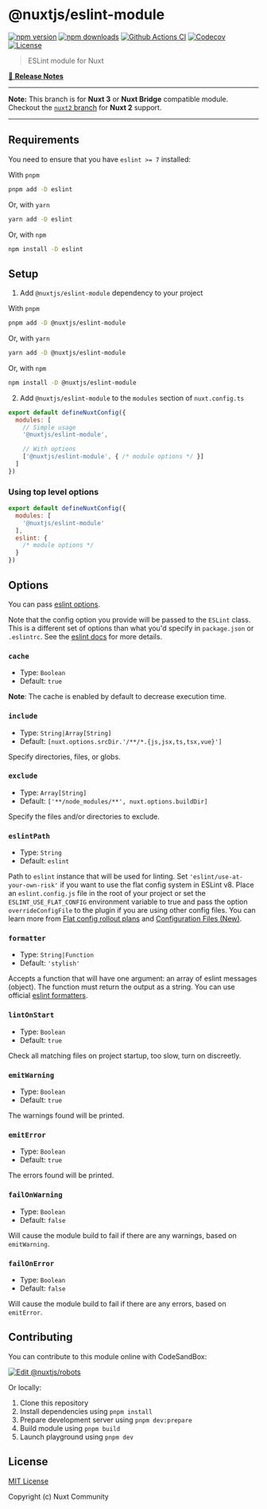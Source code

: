 # @nuxtjs/eslint-module

[![npm version][npm-version-src]][npm-version-href]
[![npm downloads][npm-downloads-src]][npm-downloads-href]
[![Github Actions CI][github-actions-ci-src]][github-actions-ci-href]
[![Codecov][codecov-src]][codecov-href]
[![License][license-src]][license-href]

> ESLint module for Nuxt

[📖 **Release Notes**](./CHANGELOG.md)

---

**Note:** This branch is for **Nuxt 3** or **Nuxt Bridge** compatible module.
Checkout the [`nuxt2` branch](https://github.com/nuxt-community/eslint-module/tree/nuxt2) for **Nuxt 2** support.

---

## Requirements

You need to ensure that you have `eslint >= 7` installed:

With `pnpm`

```bash
pnpm add -D eslint
```

Or, with `yarn`

```bash
yarn add -D eslint
```

Or, with `npm`

```bash
npm install -D eslint
```

## Setup

1. Add `@nuxtjs/eslint-module` dependency to your project

With `pnpm`

```bash
pnpm add -D @nuxtjs/eslint-module
```

Or, with `yarn`

```bash
yarn add -D @nuxtjs/eslint-module
```

Or, with `npm`

```bash
npm install -D @nuxtjs/eslint-module
```

2. Add `@nuxtjs/eslint-module` to the `modules` section of `nuxt.config.ts`

```js
export default defineNuxtConfig({
  modules: [
    // Simple usage
    '@nuxtjs/eslint-module',

    // With options
    ['@nuxtjs/eslint-module', { /* module options */ }]
  ]
})
```

### Using top level options

```js
export default defineNuxtConfig({
  modules: [
    '@nuxtjs/eslint-module'
  ],
  eslint: {
    /* module options */
  }
})
```

## Options

You can pass [eslint options](https://eslint.org/docs/latest/integrate/nodejs-api#-new-eslintoptions).

Note that the config option you provide will be passed to the `ESLint` class.
This is a different set of options than what you'd specify in `package.json` or `.eslintrc`.
See the [eslint docs](https://eslint.org/docs/latest/integrate/nodejs-api#-new-eslintoptions) for more details.

### `cache`

- Type: `Boolean`
- Default: `true`

**Note**: The cache is enabled by default to decrease execution time.

### `include`

- Type: `String|Array[String]`
- Default: `[nuxt.options.srcDir.'/**/*.{js,jsx,ts,tsx,vue}']`

Specify directories, files, or globs.

### `exclude`

- Type: `Array[String]`
- Default: `['**/node_modules/**', nuxt.options.buildDir]`

Specify the files and/or directories to exclude.

### `eslintPath`

- Type: `String`
- Default: `eslint`

Path to `eslint` instance that will be used for linting. Set `'eslint/use-at-your-own-risk'` if you want to use the flat config system in ESLint v8. Place an `eslint.config.js` file in the root of your project or set the `ESLINT_USE_FLAT_CONFIG` environment variable to true and pass the option `overrideConfigFile` to the plugin if you are using other config files. You can learn more from [Flat config rollout plans](https://eslint.org/blog/2023/10/flat-config-rollout-plans/) and [Configuration Files (New)](https://eslint.org/docs/latest/use/configure/configuration-files-new).

### `formatter`

- Type: `String|Function`
- Default: `'stylish'`

Accepts a function that will have one argument: an array of eslint messages (object).
The function must return the output as a string.
You can use official [eslint formatters](https://eslint.org/docs/user-guide/formatters/).

### `lintOnStart`

- Type: `Boolean`
- Default: `true`

Check all matching files on project startup, too slow, turn on discreetly.

### `emitWarning`

- Type: `Boolean`
- Default: `true`

The warnings found will be printed.

### `emitError`

- Type: `Boolean`
- Default: `true`

The errors found will be printed.

### `failOnWarning`

- Type: `Boolean`
- Default: `false`

Will cause the module build to fail if there are any warnings, based on `emitWarning`.

### `failOnError`

- Type: `Boolean`
- Default: `false`

Will cause the module build to fail if there are any errors, based on `emitError`.

## Contributing

You can contribute to this module online with CodeSandBox:

[![Edit @nuxtjs/robots](https://codesandbox.io/static/img/play-codesandbox.svg)](https://codesandbox.io/s/github/nuxt-community/eslint-module/?fontsize=14&hidenavigation=1&theme=dark)

Or locally:

1. Clone this repository
2. Install dependencies using `pnpm install`
3. Prepare development server using `pnpm dev:prepare`
4. Build module using `pnpm build`
5. Launch playground using `pnpm dev`

## License

[MIT License](./LICENSE)

Copyright (c) Nuxt Community

<!-- Badges -->
[npm-version-src]: https://img.shields.io/npm/v/@nuxtjs/eslint-module/latest.svg
[npm-version-href]: https://npmjs.com/package/@nuxtjs/eslint-module

[npm-downloads-src]: https://img.shields.io/npm/dt/@nuxtjs/eslint-module.svg
[npm-downloads-href]: https://npmjs.com/package/@nuxtjs/eslint-module

[github-actions-ci-src]: https://github.com/nuxt-community/eslint-module/workflows/ci/badge.svg
[github-actions-ci-href]: https://github.com/nuxt-community/eslint-module/actions?query=workflow%3Aci

[codecov-src]: https://img.shields.io/codecov/c/github/nuxt-community/eslint-module.svg
[codecov-href]: https://codecov.io/gh/nuxt-community/eslint-module

[license-src]: https://img.shields.io/npm/l/@nuxtjs/eslint-module.svg
[license-href]: https://npmjs.com/package/@nuxtjs/eslint-module
